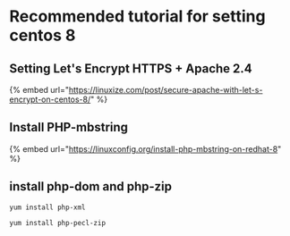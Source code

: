 # Recommended tutorial for setting centos 8

## Setting Let's Encrypt HTTPS + Apache 2.4

{% embed url="https://linuxize.com/post/secure-apache-with-let-s-encrypt-on-centos-8/" %}

## Install PHP-mbstring 

{% embed url="https://linuxconfig.org/install-php-mbstring-on-redhat-8" %}

## install php-dom and php-zip

```text
yum install php-xml
```

```text
yum install php-pecl-zip
```

